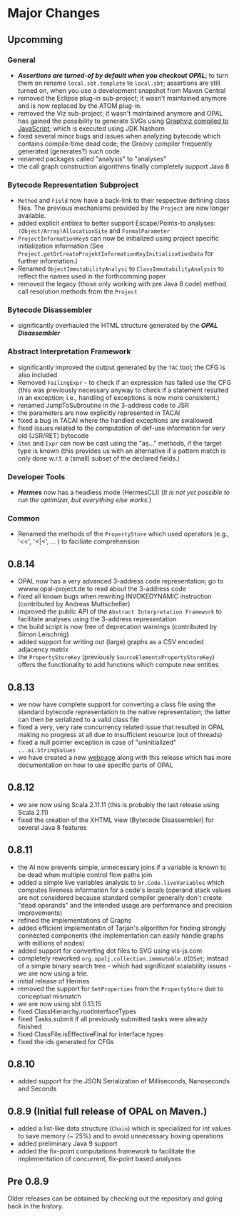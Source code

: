 # Major Changes

## Upcomming
### General
 - ***Assertions are turned-of by default when you checkout OPAL***; to turn them on rename `local.sbt.template` to `local.sbt`; assertions are still turned on, when you use a development snapshot from Maven Central
 - removed the Eclipse plug-in sub-project; it wasn't maintained anymore and is now replaced by the ATOM plug-in.
 - removed the Viz sub-project; it wasn't maintained anymore and OPAL has gained the possibility to generate SVGs using [Graphviz compiled to JavaScript](https://github.com/mdaines/viz.js); which is executed using JDK Nashorn
 - fixed several minor bugs and issues when analyzing bytecode which contains compile-time dead code; the Groovy compiler frequently generated (generates?) such code.
 - renamed packages called "analysis" to "analyses"
 - the call graph construction algorithms finally completely support Java 8

### Bytecode Representation Subproject
 - `Method` and `Field` now have a back-link to their respective defining class files. The previous mechanisms provided by the `Project` are now longer available.
 - added explicit *entities* to better support Escape/Points-to analyses: `(Object/Array)AllocationSite` and `FormalParameter`
 - `ProjectInformationKey`s can now be initialized using project specific initialization information
   (See `Project.getOrCreateProjektInformationKeyInitializationData` for further information.)
 - Renamed `ObjectImmutabilityAnalysi` to `ClassImmutabilityAnalysis` to reflect the names used in the forthcomming paper
 - removed the legacy (those only working with pre Java 8 code) method call resolution methods from the `Project`

### Bytecode Disassembler
 - significantly overhauled the HTML structure generated by the ***OPAL Disassembler***

### Abstract Interpretation Framework
 - significantly improved the output generated by the `TAC` tool; the CFG is also included
 - Removed `FailingExpr` - to check if an expression has failed use the CFG (this was previously necessary anyway to check if a statement resulted in an exception; i.e., handling of exceptions is now more consistent.)
 - renamed JumpToSubroutine in the 3-address code to JSR
 - the parameters are now explicitly represented in TACAI
 - fixed a bug in TACAI where the handled exceptions are swallowed
 - fixed issues related to the computation of def-use information for very old (JSR/RET) bytecode
 - `Stmt` and `Expr` can now be cast using the "as..." methods, if the target type is known (this provides us with an alternative if a pattern match is only done w.r.t. a (small) subset of the declared fields.)

### Developer Tools
 - ***Hermes*** now has a headless mode (HermesCLI) (*It is not yet possible to run the optimizer, but everything else works.*)

### Common
 - Renamed the methods of the `PropertyStore` which used operators (e.g., '<<', '<|<', ... ) to faciliate comprehension

## 0.8.14
 - OPAL now has a very advanced 3-address code representation; go to wwww.opal-project.de to read about the 3-address code
 - fixed all known bugs when rewriting INVOKEDYNAMIC instruction (contributed by Andreas Muttscheller)
 - improved the public API of the `Abstract Interpretation Framework` to facilitate analyses using the 3-address representation
 - the build script is now free of deprecation warnings (contributed by Simon Leischnig)
 - added support for writing out (large) graphs as a CSV encoded adjacency matrix
 - the `PropertyStoreKey` (previously `SourceElementsPropertyStoreKey`) offers the functionality to add functions which compute new entities

## 0.8.13
 - we now have complete support for converting a class file using the standard bytecode representation to the native representation; the latter can then be serialized to a valid class file
 - fixed a very, very rare concurrency related issue that resulted in OPAL making no progress at all due to insufficient resource (out of threads)
 - fixed a null pointer exception in case of "uninitialized" `...ai.StringValues`
 - we have created a new [webpage](http://www.opal-project.de) along with this release which has more documentation on how to use specific parts of OPAL

## 0.8.12
 - we are now using Scala 2.11.11 (this is probably the last release using Scala 2.11)
 - fixed the creation of the XHTML view (Bytecode Disassembler) for several Java 8 features

## 0.8.11
 - the AI now prevents simple, unnecessary joins if a variable is known to be dead when multiple control flow paths join
 - added a simple live variables analysis to `br.Code.liveVariables` which computes liveness information for a code's locals (operand stack values are not considered because standard compiler generally don't create "dead operands" and the intended usage are performance and precision improvements)
 - refined the implementations of Graphs
 - added efficient implementatin of Tarjan's algorithm for finding strongly connected components (the implementation can easily handle graphs with millions of nodes)
 - added support for converting dot files to SVG using vis-js.com
 - completely reworked `org.opalj.collection.immmutable.UIDSet`; instead of a simple binary search tree - which had significant scalability issues - we are now using a trie.
 - initial release of Hermes
 - removed the support for `SetProperties` from the `PropertyStore` due to conceptual mismatch
 - we are now using sbt 0.13.15
 - fixed ClassHierarchy.rootInterfaceTypes
 - fixed Tasks.submit if all previously submitted tasks were already finished
 - fixed ClassFile.isEffectiveFinal for interface types
 - fixed the ids generated for CFGs

## 0.8.10
 - added support for the JSON Serialization of Milliseconds, Nanoseconds and Seconds

## 0.8.9 (Initial full release of OPAL on Maven.)
 - added a list-like data structure (`Chain`) which is specialized for int values to save memory
 (~ 25%) and to avoid unnecessary boxing operations
 - added preliminary Java 9 support
 - added the fix-point computations framework to facilitate the implementation of concurrent, fix-point based analyses

## Pre 0.8.9
Older releases can be obtained by checking out the repository and going back in the history.
